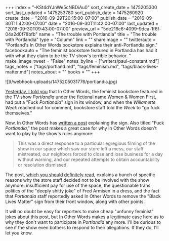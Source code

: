 +++
index = "-KSt4dYJnWe5cNBDiAu0"
sort_create_date = 1475205300
sort_last_updated = 1475253780
sort_publish_date = 1475260920
create_date = "2016-09-29T20:15:00-07:00"
publish_date = "2016-09-30T11:42:00-07:00"
date = "2016-09-30T11:42:00-07:00"
last_updated = "2016-09-30T09:43:00-07:00"
preview_url = "5de216c6-4099-9dca-1f6f-04a2d0f78bfb"
name = "The trouble with Portlandia"
title = "The trouble with Portlandia"
type = "Column"
link = ""
shareimage = ""
twitterauto = "Portland's In Other Words bookstore explains their anti-Portlandia sign."
facebookauto = "The feminist bookstore featured in Portlandia has had it with what they claim to be the TV show's terrible behavior. "
make_image_tweet = "False"
notes_byline = ["writers/paul-constant.md"]
tags_notes = ["tags/portland.md", "tags/feminism.md", "tags/black-lives-matter.md"]
notes_about = ""
books = ""
+++
<p class="image">![](/webhook-uploads/1475205031776/portlandia.jpg)</p>

[Yesterday, I told you](http://www.seattlereviewofbooks.com/notes/2016/09/29/book-news-roundup-the-feminist-bookstore-from-portlandia-lashes-out/) that In Other Words, the feminist bookstore featured in the TV show *Portlandia* under the fictional name Women & Women First, had put a "Fuck *Portlandia*" sign in its window, and when the *Willamette Week* reached out for comment, bookstore staff told the *Week* to "go fuck themselves."

Now, In Other Words has [written a post](http://inotherwords.org/2016/09/28/fuck-portlandia/) explaining the sign. Also titled "Fuck *Portlandia*," the post makes a great case for why In Other Words doesn't want to play by the show's rules anymore:

<blockquote>This was a direct response to a particular egregious filming of the show in our space which saw our store left a mess, our staff mistreated, our neighbors forced to close and lose business for a day without warning, and our repeated attempts to obtain accountability or resolution dismissed.</blockquote>

The post, [which you should definitely read](http://inotherwords.org/2016/09/28/fuck-portlandia/), explains a bunch of specific reasons why the store staff decided not to be involved with the show anymore: insufficient pay for use of the space, the questionable trans politics of the "deeply shitty joke" of Fred Armisen in a dress, and the fact that *Portlandia* staff reportedly asked In Other Words to remove the "Black Lives Matter" sign from their front window, along with other points.

It will no doubt be easy for reporters to make cheap "unfunny feminist" jokes about this post, but In Other Words makes a legitimate case here as to why they don't want to participate in *Portlandia* any more. I'll be curious to see if the show even bothers to respond to their allegations. If they do, I'll let you know.

